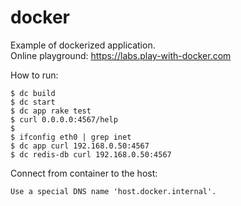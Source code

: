 # docker

Example of dockerized application.<br/>
Online playground: https://labs.play-with-docker.com

How to run:
```
$ dc build
$ dc start
$ dc app rake test
$ curl 0.0.0.0:4567/help
$
$ ifconfig eth0 | grep inet
$ dc app curl 192.168.0.50:4567
$ dc redis-db curl 192.168.0.50:4567
```

Connect from container to the host:
```
Use a special DNS name 'host.docker.internal'.
```
